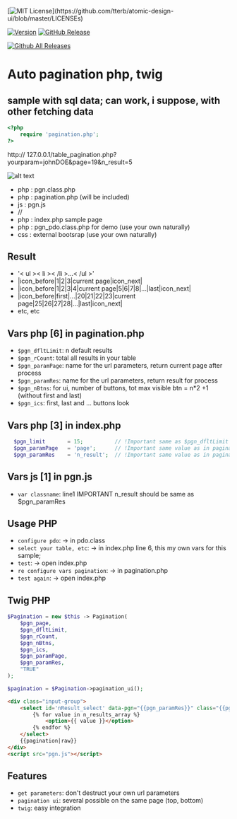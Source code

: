 [![MIT License](https://img.shields.io/apm/l/atomic-design-ui.svg?)](https://github.com/tterb/atomic-design-ui/blob/master/LICENSEs)

[![Version](https://badge.fury.io/gh/tterb%2FHyde.svg)](https://badge.fury.io/gh/tterb%2FHyde)
[![GitHub Release](https://img.shields.io/github/release/tterb/PlayMusic.svg?style=flat)]()  

[![Github All Releases](https://img.shields.io/github/downloads/atom/atom/total.svg?style=flat)]()

# Auto pagination php, twig 
## sample with sql data; can work, i suppose, with other fetching data

```php
<?php              
    require 'pagination.php';
?>
```

http://  127.0.0.1/table_pagination.php?yourparam=johnDOE&page=19&n_result=5

![alt text](https://github.com/vincseize/PHP-JQUERY/blob/master/pagination/readme.jpg)

- php : pgn.class.php
- php : pagination.php (will be included)
- js : pgn.js
- //
- php : index.php sample page
- php : pgn_pdo.class.php for demo (use your own naturally)
- css : external bootsrap (use your own naturally)

## Result
- '< ul >< li >< /li >...< /ul >'
- |icon_before|1|2|3|current page|icon_next|
- |icon_before|1|2|3|4|current page|5|6|7|8|...|last|icon_next|
- |icon_before|first|...|20|21|22|23|current page|25|26|27|28|...|last|icon_next|
- etc, etc

## Vars php [6] in pagination.php
* `$pgn_dfltLimit`: n default results
* `$pgn_rCount`: total all results in your table
* `$pgn_paramPage`: name for the url parameters, return current page after process
* `$pgn_paramRes`: name for the url parameters, return result for process
* `$pgn_nBtns`: for ui, number of buttons, tot max visible btn = n*2 +1 (without first and last)
* `$pgn_ics`: first, last and ... buttons look

## Vars php [3] in index.php
```php
  $pgn_limit       = 15;          // !Important same as $pgn_dfltLimit value as in pagination.php
  $pgn_paramPage   = 'page';      // !Important same value as in pagination.php
  $pgn_paramRes    = 'n_result';  // !Important same value as in pagination.php
```
## Vars js [1] in pgn.js
* `var classname`: line1 IMPORTANT n_result should be same as $pgn_paramRes

## Usage PHP
* `configure pdo`: -> in pdo.class
* `select your table, etc`: -> in index.php line 6, this my own vars for this sample;
* `test`: -> open index.php
* `re configure vars pagination`: -> in pagination.php
* `test again`: -> open index.php


## Twig PHP
```php
$Pagination = new $this -> Pagination(
    $pgn_page,
    $pgn_dfltLimit,
    $pgn_rCount,
    $pgn_nBtns,
    $pgn_ics,
    $pgn_paramPage,
    $pgn_paramRes,
    "TRUE"
);

$pagination = $Pagination->pagination_ui();
```

```html
<div class="input-group"> 
    <select id='nResult_select' data-pgn="{{pgn_paramRes}}" class="{{pgn_paramRes}}"">
        {% for value in n_results_array %}
            <option>{{ value }}</option>
        {% endfor %}
    </select>
    {{pagination|raw}}
</div>
<script src="pgn.js"></script>
```

## Features
* `get parameters`: don't destruct your own url parameters
* `pagination ui`: several possible on the same page (top, bottom)
* `twig`: easy integration
